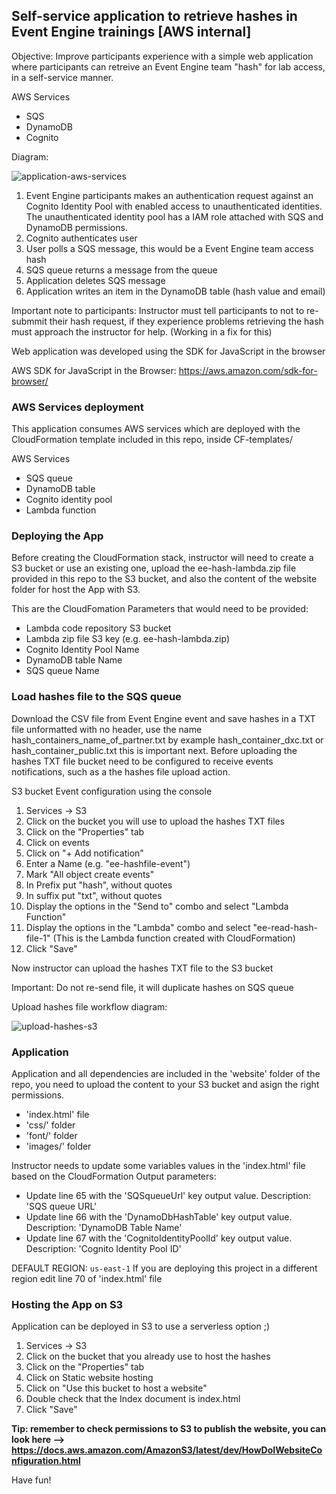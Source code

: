 ## Self-service application to retrieve hashes in Event Engine trainings [AWS internal]

Objective:
Improve participants experience with a simple web application where participants can retreive an Event Engine team "hash" for lab access, in a self-service manner.

AWS Services
- SQS
- DynamoDB
- Cognito

Diagram:

![application-aws-services](https://github.com/gcanales75/eventengine-hash/blob/master/readmeImages/ee-hash.png)

1. Event Engine participants makes an authentication request against an Cognito Identity Pool with enabled access to unauthenticated identities. The unauthenticated identity pool has a IAM role attached with SQS and DynamoDB permissions.
2. Cognito authenticates user
3. User polls a SQS message, this would be a Event Engine team access hash
4. SQS queue returns a message from the queue
5. Application deletes SQS message
6. Application writes an item in the DynamoDB table (hash value and email)

Important note to participants: Instructor must tell participants to not to re-submmit their hash request, if they experience problems retrieving the hash must approach the instructor for help. (Working in a fix for this)

Web application was developed using the SDK for JavaScript in the browser

AWS SDK for JavaScript in the Browser: https://aws.amazon.com/sdk-for-browser/

### AWS Services deployment

This application consumes AWS services which are deployed with the CloudFormation template included in this repo, inside CF-templates/

AWS Services
- SQS queue
- DynamoDB table
- Cognito identity pool
- Lambda function
  
### Deploying the App

Before creating the CloudFormation stack, instructor will need to create a S3 bucket or use an existing one, upload the ee-hash-lambda.zip file provided in this repo to the S3 bucket, and also the content of the website folder for host the App with S3.

This are the CloudFomation Parameters that would need to be provided:

- Lambda code repository S3 bucket
- Lambda zip file S3 key (e.g. ee-hash-lambda.zip)
- Cognito Identity Pool Name
- DynamoDB table Name
- SQS queue Name


### Load hashes file to the SQS queue

Download the CSV file from Event Engine event and save hashes in a TXT file unformatted with no header, use the name hash_containers_name_of_partner.txt by example hash_container_dxc.txt or hash_container_public.txt this is important next.
Before uploading the hashes TXT file bucket need to be configured to receive events notifications, such as a the hashes file upload action.

S3 bucket Event configuration using the console

1. Services -> S3
2. Click on the bucket you will use to upload the hashes TXT files
3. Click on the "Properties" tab
4. Click on events
5. Click on "+ Add notification"
6. Enter a Name (e.g. "ee-hashfile-event")
7. Mark "All object create events"
8. In Prefix put "hash", without quotes
9. In suffix put "txt", without quotes
10. Display the options in the "Send to" combo and select "Lambda Function"
11. Display the options in the "Lambda" combo and select "ee-read-hash-file-1" (This is the Lambda function created with CloudFormation)
12. Click "Save"

Now instructor can upload the hashes TXT file to the S3 bucket

Important: Do not re-send file, it will duplicate hashes on SQS queue

Upload hashes file workflow diagram: 

![upload-hashes-s3](https://github.com/gcanales75/eventengine-hash/blob/master/readmeImages/ee-hash-instructor.png)

### Application

Application and all dependencies are included in the 'website' folder of the repo, you need to upload the content to your S3 bucket and asign the right permissions.

- 'index.html' file
- 'css/' folder
- 'font/' folder
- 'images/' folder
  
Instructor needs to update some variables values in the 'index.html' file based on the CloudFormation Output parameters:

- Update line 65 with the 'SQSqueueUrl' key output value. Description: 'SQS queue URL'
- Update line 66 with the 'DynamoDbHashTable' key output value. Description: 'DynamoDB Table Name'
- Update line 67 with the 'CognitoIdentityPoolId' key output value. Description: 'Cognito Identity Pool ID'

DEFAULT REGION: ```us-east-1```
If you are deploying this project in a different region edit line 70 of 'index.html' file

### Hosting the App on S3

Application can be deployed in S3 to use a serverless option ;)

1. Services -> S3
2. Click on the bucket that you already use to host the hashes
3. Click on the "Properties" tab
4. Click on Static website hosting
5. Click on "Use this bucket to host a website"
6. Double check that the Index document is index.html
7. Click "Save"

**Tip: remember to check permissions to S3 to publish the website, you can look here --> https://docs.aws.amazon.com/AmazonS3/latest/dev/HowDoIWebsiteConfiguration.html**

Have fun!
